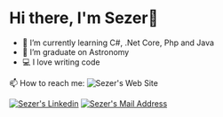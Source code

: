 # Hi there, I'm Sezer👋

- 🌱 I’m currently learning C#, .Net Core, Php and Java
- 🔭 I’m graduate on Astronomy
- 💻 I love writing code

 📫 How to reach me:
 <img alt="Sezer's Web Site" src="https://img.shields.io/website?down_color=gree&down_message=Cv&url=https://www.sezerbozbiyik.com" />

<a href="https://www.linkedin.com/in/sezer-bozbıyık-090536136/" target="_blank" rel="nofollow"><img alt="Sezer's Linkedin" src="https://img.shields.io/badge/LinkedIn-0077B5?style=for-the-badge&logo=linkedin&logoColor=white" /></a>
<a href="mailto:sezer.bzbyk@gmail.com" target="_blank" rel="nofollow"><img alt="Sezer's Mail Address" src="https://img.shields.io/badge/Gmail-D14836?style=for-the-badge&logo=gmail&logoColor=white" /></a>



<!--
**sezerbozbiyik/sezerbozbiyik** is a ✨ _special_ ✨ repository because its `README.md` (this file) appears on your GitHub profile.

Here are some ideas to get you started:

- 🔭 I’m currently working on ...
- 🌱 I’m currently learning ...
- 👯 I’m looking to collaborate on ...
- 🤔 I’m looking for help with ...
- 💬 Ask me about ...
- 📫 How to reach me: ...
- 😄 Pronouns: ...
- ⚡ Fun fact: ...
-->

